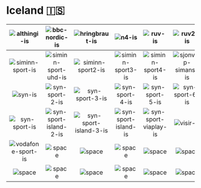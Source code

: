 # Iceland 🇮🇸

| ![althingi-is] | ![bbc-nordic-is] | ![hringbraut-is] | ![n4-is] | ![ruv-is] | ![ruv2-is] |
|:---:|:---:|:---:|:---:|:---:|:---:|
| ![siminn-sport-is] | ![siminn-sport-uhd-is] | ![siminn-sport2-is] | ![siminn-sport3-is] | ![siminn-sport4-is] | ![sjonvarp-simans-is] |
| ![syn-is] | ![syn-sport-2-is] | ![syn-sport-3-is] | ![syn-sport-4-is] | ![syn-sport-5-is] | ![syn-sport-6-is] |
| ![syn-sport-is] | ![syn-sport-island-2-is] | ![syn-sport-island-3-is] | ![syn-sport-island-is] | ![syn-sport-viaplay-is] | ![visir-is] |
| ![vodafone-sport-is] | ![space] | ![space] | ![space] | ![space] | ![space] |
| ![space]| ![space]| ![space]| ![space]| ![space]| ![space]|


[althingi-is]:althingi-is.png
[bbc-nordic-is]:bbc-nordic-is.png
[hringbraut-is]:hringbraut-is.png
[n4-is]:n4-is.png
[ruv-is]:ruv-is.png
[ruv2-is]:ruv2-is.png
[siminn-sport-is]:siminn-sport-is.png
[siminn-sport-uhd-is]:siminn-sport-uhd-is.png
[siminn-sport2-is]:siminn-sport2-is.png
[siminn-sport3-is]:siminn-sport3-is.png
[siminn-sport4-is]:siminn-sport4-is.png
[sjonvarp-simans-is]:sjonvarp-simans-is.png
[syn-is]:syn-is.png
[syn-sport-2-is]:syn-sport-2-is.png
[syn-sport-3-is]:syn-sport-3-is.png
[syn-sport-4-is]:syn-sport-4-is.png
[syn-sport-5-is]:syn-sport-5-is.png
[syn-sport-6-is]:syn-sport-6-is.png
[syn-sport-is]:syn-sport-is.png
[syn-sport-island-2-is]:syn-sport-island-2-is.png
[syn-sport-island-3-is]:syn-sport-island-3-is.png
[syn-sport-island-is]:syn-sport-island-is.png
[syn-sport-viaplay-is]:syn-sport-viaplay-is.png
[visir-is]:visir-is.png
[vodafone-sport-is]:vodafone-sport-is.png

[space]:../../../misc/space-1500.png "Space"

